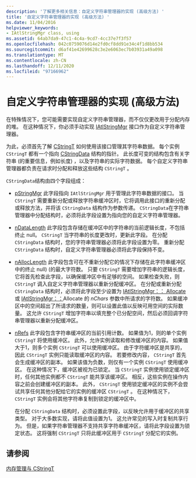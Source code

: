 ```yaml
---
description: '了解更多相关信息：自定义字符串管理器的实现 (高级方法) '
title: '自定义字符串管理器的实现 (高级方法) '
ms.date: 11/04/2016
helpviewer_keywords:
- IAtlStringMgr class, using
ms.assetid: 64ab7da9-47c1-4c4a-9cd7-4cc37e7f3f57
ms.openlocfilehash: 042c0759076d14e2fd0cf8dd91e34c4f1d8bb534
ms.sourcegitcommit: d6af41e42699628c3e2e6063ec7b03931a49a098
ms.translationtype: MT
ms.contentlocale: zh-CN
ms.lasthandoff: 12/11/2020
ms.locfileid: "97166962"
---
```

# <a name="implementation-of-a-custom-string-manager-advanced-method"></a>自定义字符串管理器的实现 (高级方法) 

在特殊情况下，您可能需要实现自定义字符串管理器，而不仅仅更改用于分配内存的堆。 在这种情况下，你必须手动实现 [IAtlStringMgr](../atl-mfc-shared/reference/iatlstringmgr-class.md) 接口作为自定义字符串管理器。

为此，必须首先了解 [CStringT](../atl-mfc-shared/reference/cstringt-class.md) 如何使用该接口管理其字符串数据。 每个实例 `CStringT` 都有一个指向 [CStringData](../atl-mfc-shared/reference/cstringdata-class.md) 结构的指针。 此长度可变的结构包含有关字符串 (的重要信息，例如长度) ，以及字符串的实际字符数据。 每个自定义字符串管理器都负责在请求时分配和释放这些结构 `CStringT` 。

`CStringData`结构由四个字段组成：

- [pStringMgr](../atl-mfc-shared/reference/cstringdata-class.md#pstringmgr) 此字段指向 `IAtlStringMgr` 用于管理此字符串数据的接口。 当 `CStringT` 需要重新分配或释放字符串缓冲区时，它将调用此接口的重新分配或释放方法，并将该 `CStringData` 结构作为参数传递。 `CStringData`在字符串管理器中分配结构时，必须将此字段设置为指向您的自定义字符串管理器。

- [nDataLength](../atl-mfc-shared/reference/cstringdata-class.md#ndatalength) 此字段包含存储在缓冲区中的字符串的当前逻辑长度，不包括终止 null。 `CStringT` 当字符串的长度更改时，更新此字段。 在分配 `CStringData` 结构时，您的字符串管理器必须将此字段设置为零。 重新分配 `CStringData` 结构时，自定义字符串管理器必须将此字段保持不变。

- [nAllocLength](../atl-mfc-shared/reference/cstringdata-class.md#nalloclength) 此字段包含可在不重新分配它的情况下存储在此字符串缓冲区中的终止 null)  (的最大字符数。 只要 `CStringT` 需要增加字符串的逻辑长度，它将首先检查此字段，以确保缓冲区中有足够的空间。 如果检查失败，则 `CStringT` 调入自定义字符串管理器以重新分配缓冲区。 在分配或重新分配 `CStringData` 结构时，必须将此字段至少设置为 [IAtlStringMgr：： Allocate](../atl-mfc-shared/reference/iatlstringmgr-class.md#allocate)或 [IAtlStringMgr：：](../atl-mfc-shared/reference/iatlstringmgr-class.md#reallocate)Allocate 的 *nChars* 参数中所请求的字符数。 如果缓冲区中的空间超出了所请求的数量，则可以设置此值以反映可用空间的实际数量。 这允许 `CStringT` 增加字符串以填充整个已分配空间，然后必须回调字符串管理器以重新分配缓冲区。

- [nRefs](../atl-mfc-shared/reference/cstringdata-class.md#nrefs) 此字段包含字符串缓冲区的当前引用计数。 如果值为1，则的单个实例 `CStringT` 将使用缓冲区。 此外，允许实例读取和修改缓冲区的内容。 如果值大于1，则多个实例 `CStringT` 可以使用缓冲区。 由于字符缓冲区是共享的，因此 `CStringT` 实例只能读取缓冲区的内容。 若要修改内容， `CStringT` 首先会生成缓冲区的副本。 如果该值为负数，则仅有一个实例 `CStringT` 使用缓冲区。 在这种情况下，缓冲区被视为已锁定。 当 `CStringT` 实例使用锁定缓冲区时，任何其他实例都不 `CStringT` 能共享该缓冲区。 相反，这些实例在操作内容之前会创建缓冲区的副本。 此外， `CStringT` 使用锁定缓冲区的实例不会尝试共享任何其他分配给它的实例的缓冲区 `CStringT` 。 在这种情况下， `CStringT` 实例会将其他字符串复制到锁定的缓冲区中。

   在分配 `CStringData` 结构时，必须设置此字段，以反映允许用于缓冲区的共享类型。 对于大多数实现，请将此值设置为1。 这允许常见的写入时复制共享行为。 但是，如果字符串管理器不支持共享字符串缓冲区，请将此字段设置为锁定状态。 这将强制 `CStringT` 只将此缓冲区用于 `CStringT` 分配它的实例。

## <a name="see-also"></a>请参阅

[内存管理与 CStringT](../atl-mfc-shared/memory-management-with-cstringt.md)
